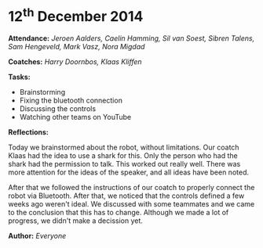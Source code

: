 12<sup>th</sup> December 2014
============================

**Attendance:** *Jeroen Aalders, Caelin Hamming, Sil van Soest, Sibren Talens, Sam Hengeveld, Mark Vasz, Nora Migdad*

**Coatches:** *Harry Doornbos, Klaas Kliffen*

**Tasks:**

* Brainstorming
* Fixing the bluetooth connection
* Discussing the controls
* Watching other teams on YouTube


**Reflections:**

Today we brainstormed about the robot, without limitations. Our coatch Klaas had the idea to use a shark for this. Only the person who had the shark had the permission to talk. This worked out really well. There was more attention for the ideas of the speaker, and all ideas have been noted.

After that we followed the instructions of our coatch to properly connect the robot via Bluetooth. After that, we noticed that the controls defined a few weeks ago weren't ideal. We discussed with some teammates and we came to the conclusion that this has to change. Although we made a lot of progress, we didn't make a decission yet.





**Author:** *Everyone*
